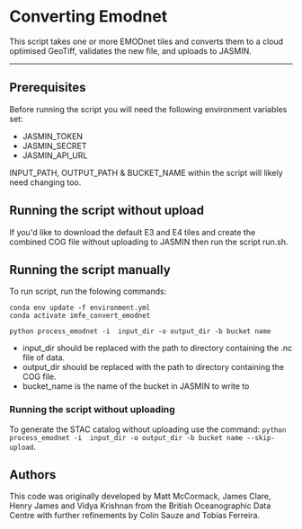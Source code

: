 # Converting Emodnet

This script takes one or more EMODnet tiles and converts them to a cloud optimised GeoTiff, validates the new file, and uploads to JASMIN.

---


## Prerequisites
Before running the script you will need the following environment variables set:
- JASMIN_TOKEN
- JASMIN_SECRET
- JASMIN_API_URL

INPUT_PATH, OUTPUT_PATH & BUCKET_NAME within the script will likely need changing too.

## Running the script without upload
If you'd like to download the default E3 and E4 tiles and create the combined 
COG file without uploading to JASMIN then run the script run.sh. 

## Running the script manually
To run script, run the folowing commands:
``` shell
conda env update -f environment.yml
conda activate imfe_convert_emodnet

python process_emodnet -i  input_dir -o output_dir -b bucket name
```

  - input_dir should be replaced with the path to directory containing the .nc file of data.
  - output_dir should be replaced with the path to directory containing the COG file.
  - bucket_name is the name of the bucket in JASMIN to write to

### Running the script without uploading
To generate the STAC catalog without uploading use the command: `python process_emodnet -i  input_dir -o output_dir -b bucket name --skip-upload`.

## Authors
This code was originally developed by Matt McCormack, James Clare, Henry James 
and Vidya Krishnan from the British Oceanographic Data Centre 
with further refinements by Colin Sauze and Tobias Ferreira.
